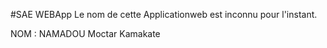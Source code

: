 #SAE WEBApp
Le nom de cette Applicationweb est inconnu pour l'instant.

NOM : NAMADOU Moctar Kamakate